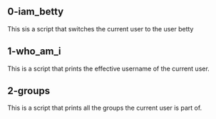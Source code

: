 ## 0-iam_betty

This sis a script that switches the current user to the user betty

## 1-who_am_i

This is a script that prints the effective username of the current user.

## 2-groups

This is a  script that prints all the groups the current user is part of.
